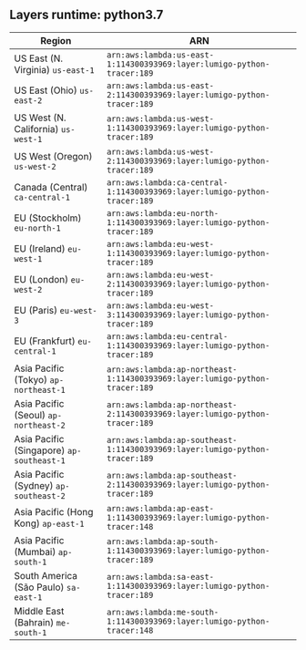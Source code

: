Layers runtime: python3.7
----
| Region | ARN |
| --- | --- |
|US East (N. Virginia)  `us-east-1`|`arn:aws:lambda:us-east-1:114300393969:layer:lumigo-python-tracer:189`|
|US East (Ohio)  `us-east-2`|`arn:aws:lambda:us-east-2:114300393969:layer:lumigo-python-tracer:189`|
|US West (N. California)  `us-west-1`|`arn:aws:lambda:us-west-1:114300393969:layer:lumigo-python-tracer:189`|
|US West (Oregon)  `us-west-2`|`arn:aws:lambda:us-west-2:114300393969:layer:lumigo-python-tracer:189`|
|Canada (Central)  `ca-central-1`|`arn:aws:lambda:ca-central-1:114300393969:layer:lumigo-python-tracer:189`|
|EU (Stockholm)  `eu-north-1`|`arn:aws:lambda:eu-north-1:114300393969:layer:lumigo-python-tracer:189`|
|EU (Ireland)  `eu-west-1`|`arn:aws:lambda:eu-west-1:114300393969:layer:lumigo-python-tracer:189`|
|EU (London)  `eu-west-2`|`arn:aws:lambda:eu-west-2:114300393969:layer:lumigo-python-tracer:189`|
|EU (Paris)  `eu-west-3`|`arn:aws:lambda:eu-west-3:114300393969:layer:lumigo-python-tracer:189`|
|EU (Frankfurt)  `eu-central-1`|`arn:aws:lambda:eu-central-1:114300393969:layer:lumigo-python-tracer:189`|
|Asia Pacific (Tokyo)  `ap-northeast-1`|`arn:aws:lambda:ap-northeast-1:114300393969:layer:lumigo-python-tracer:189`|
|Asia Pacific (Seoul)  `ap-northeast-2`|`arn:aws:lambda:ap-northeast-2:114300393969:layer:lumigo-python-tracer:189`|
|Asia Pacific (Singapore)  `ap-southeast-1`|`arn:aws:lambda:ap-southeast-1:114300393969:layer:lumigo-python-tracer:189`|
|Asia Pacific (Sydney)  `ap-southeast-2`|`arn:aws:lambda:ap-southeast-2:114300393969:layer:lumigo-python-tracer:189`|
|Asia Pacific (Hong Kong)  `ap-east-1`|`arn:aws:lambda:ap-east-1:114300393969:layer:lumigo-python-tracer:148`|
|Asia Pacific (Mumbai)  `ap-south-1`|`arn:aws:lambda:ap-south-1:114300393969:layer:lumigo-python-tracer:189`|
|South America (São Paulo)  `sa-east-1`|`arn:aws:lambda:sa-east-1:114300393969:layer:lumigo-python-tracer:189`|
|Middle East (Bahrain)  `me-south-1`|`arn:aws:lambda:me-south-1:114300393969:layer:lumigo-python-tracer:148`|
